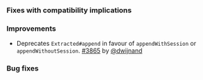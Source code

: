 [@dwijnand]: https://github.com/dwijnand

[#3865]: https://github.com/sbt/sbt/pull/3865

### Fixes with compatibility implications

### Improvements

- Deprecates `Extracted#append` in favour of `appendWithSession` or `appendWithoutSession`.  [#3865][] by [@dwijnand][]

### Bug fixes
